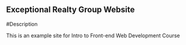 Exceptional Realty Group Website
---
#Description

This is an example site for Intro to Front-end Web Development Course
